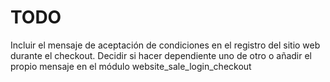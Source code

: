TODO
===========
Incluir el mensaje de aceptación de condiciones en el registro del sitio web
durante el checkout.
Decidir si hacer dependiente uno de otro o añadir el propio mensaje en el
módulo website_sale_login_checkout
